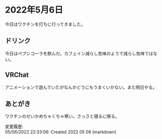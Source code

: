 # 2022年5月6日

今日はワクチンを打ちに行ってきました。

## ドリンク

今日はペプシコーラを飲んだ。カフェイン減らし気味のようで減らし気味ではない。

## VRChat

アニメーションで遊んでいたがなんかどうにもうまくいかない。また明日やる。

## あとがき

ワクチンのせいかめちゃくちゃ寒い。さっさと寝るに限る。

変更履歴:  
05/06/2022 22:33:06: Created 2022 05 06 (markdown)  
